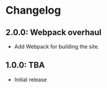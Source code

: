 # Changelog

## 2.0.0: Webpack overhaul

* Add Webpack for building the site.

## 1.0.0: TBA

* Initial release
